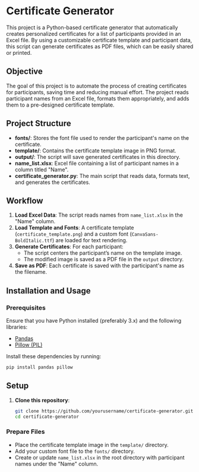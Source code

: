 # Certificate Generator

This project is a Python-based certificate generator that automatically creates personalized certificates for a list of participants provided in an Excel file. By using a customizable certificate template and participant data, this script can generate certificates as PDF files, which can be easily shared or printed.

## Objective

The goal of this project is to automate the process of creating certificates for participants, saving time and reducing manual effort. The project reads participant names from an Excel file, formats them appropriately, and adds them to a pre-designed certificate template.

## Project Structure


- **fonts/**: Stores the font file used to render the participant's name on the certificate.
- **template/**: Contains the certificate template image in PNG format.
- **output/**: The script will save generated certificates in this directory.
- **name_list.xlsx**: Excel file containing a list of participant names in a column titled "Name".
- **certificate_generator.py**: The main script that reads data, formats text, and generates the certificates.

## Workflow

1. **Load Excel Data**: The script reads names from `name_list.xlsx` in the "Name" column.
2. **Load Template and Fonts**: A certificate template (`certificate_template.png`) and a custom font (`CanvaSans-BoldItalic.ttf`) are loaded for text rendering.
3. **Generate Certificates**: For each participant:
   - The script centers the participant’s name on the template image.
   - The modified image is saved as a PDF file in the `output` directory.
4. **Save as PDF**: Each certificate is saved with the participant's name as the filename.

## Installation and Usage

### Prerequisites

Ensure that you have Python installed (preferably 3.x) and the following libraries:
- [Pandas](https://pandas.pydata.org/)
- [Pillow (PIL)](https://pillow.readthedocs.io/)

Install these dependencies by running:
```bash
pip install pandas pillow

```

## Setup

1. **Clone this repository**:
   ```bash
   git clone https://github.com/yourusername/certificate-generator.git
   cd certificate-generator
   ```

### Prepare Files

- Place the certificate template image in the `template/` directory.
- Add your custom font file to the `fonts/` directory.
- Create or update `name_list.xlsx` in the root directory with participant names under the "Name" column.
